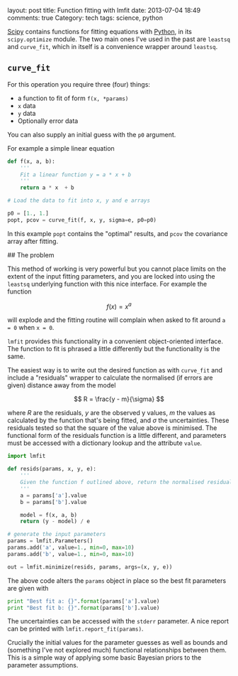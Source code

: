 layout: post
title: Function fitting with lmfit
date: 2013-07-04 18:49
comments: true
Category: tech
tags: science, python

[Scipy](https://www.scipy.org/) contains functions for fitting equations with [Python](https://www.python.org), in its `scipy.optimize` module. The two main ones I've used in the past are `leastsq` and `curve_fit`, which in itself is a convenience wrapper around `leastsq`.

## `curve_fit`

For this operation you require three (four) things:

* a function to fit of form `f(x, *params)`
* `x` data
* `y` data
* Optionally error data

You can also supply an initial guess with the `p0` argument.

For example a simple linear equation

```python
def f(x, a, b):
    '''
    Fit a linear function y = a * x + b
    '''
    return a * x  + b

# Load the data to fit into x, y and e arrays

p0 = [1., 1.]
popt, pcov = curve_fit(f, x, y, sigma=e, p0=p0)
```

In this example `popt` contains the "optimal" results, and `pcov` the covariance array after fitting.

## The problem

This method of working is very powerful but you cannot place limits on the extent of the input fitting parameters, and you are locked into using the `leastsq` underlying function with this nice interface. For example the function

$$
f(x) = x^a
$$

will explode and the fitting routine will complain when asked to fit around `a = 0` when `x = 0`.

`lmfit` provides this functionality in a convenient object-oriented interface. The function to fit is phrased a little differently but the functionality is the same.

The easiest way is to write out the desired function as with `curve_fit` and include a "residuals" wrapper to calculate the normalised (if errors are given) distance away from the model

$$
R = \frac{y - m}{\sigma}
$$

where $R$ are the residuals, $y$ are the observed y values, $m$ the values as calculated by the function that's being fitted, and $\sigma$ the uncertainties. These residuals tested so that the square of the value above is minimised. The functional form of the residuals function is a little different, and parameters must be accessed with a dictionary lookup and the attribute `value`.

```python
import lmfit

def resids(params, x, y, e):
    '''
    Given the function f outlined above, return the normalised residuals
    '''
    a = params['a'].value
    b = params['b'].value

    model = f(x, a, b)
    return (y - model) / e

# generate the input parameters
params = lmfit.Parameters()
params.add('a', value=1., min=0, max=10)
params.add('b', value=1., min=0, max=10)

out = lmfit.minimize(resids, params, args=(x, y, e))
```

The above code alters the `params` object in place so the best fit parameters are given with

```python
print "Best fit a: {}".format(params['a'].value)
print "Best fit b: {}".format(params['b'].value)
```

The uncertainties can be accessed with the `stderr` parameter. A nice report can be printed with `lmfit.report_fit(params)`.

Crucially the initial values for the parameter guesses as well as bounds and (something I've not explored much) functional relationships between them. This is a simple way of applying some basic Bayesian priors to the parameter assumptions.
